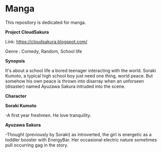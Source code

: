 # Manga
This repository is dedicated for manga.

<b>Project CloudSakura</b>

Link: https://cloudsakura.blogspot.com/

Genre : Comedy, Random, School life

<strong>Synopsis</strong>

It's about a school life a bored teenager interacting with the world. Soraki Kumoto, a typical high school boy just 
need one thing, world peace. But somehow his own peace is thrown into disarray when an unforseen (disaster) named Ayuzawa 
Sakura intruded into the scene. 

<strong>Character</strong>

<p><strong>Soraki Kumoto</strong></p> 
  -A first year freshmen. He love tranquility. 

<p><strong>Ayuzawa Sakura</strong></p> 
  -Thought (previously by Soraki) as introverted, the girl is energetic as a toddler booster with EnergyBar. Her occasional 
  electric nature sometimes pull occurring gag in the story.



